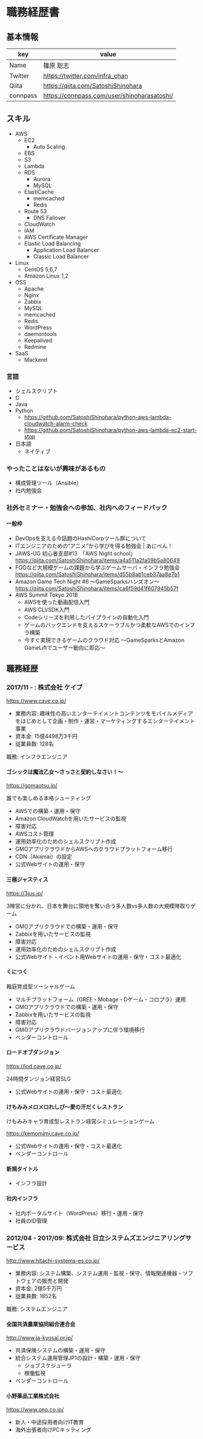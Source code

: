 # 職務経歴書

## 基本情報

| key      | value                                       |
|----------|---------------------------------------------|
| Name     | 篠原 聡志                                    |
| Twitter  | https://twitter.com/infra_chan              |
| Qiita    | https://qiita.com/SatoshiShinohara          |
| connpass | https://connpass.com/user/shinoharasatoshi/ |

## スキル

- AWS
  - EC2
    - Auto Scaling
  - EBS
  - S3
  - Lambda
  - RDS
    - Aurora
    - MySQL
  - ElastiCache
    - memcached
    - Redis
  - Route 53
    - DNS Failover
  - CloudWatch
  - IAM
  - AWS Certificate Manager
  - Elastic Load Balancing
    - Application Load Balancer
    - Classic Load Balancer
- Linux
  - CentOS 5,6,7
  - Amazon Linux 1,2
- OSS
  - Apache
  - Nginx
  - Zabbix
  - MySQL
  - memcached
  - Redis
  - WordPress
  - daemontools
  - Keepalived
  - Redmine
- SaaS
  - Mackerel
  
### 言語

- シェルスクリプト
- C
- Java
- Python
  - https://github.com/SatoshiShinohara/python-aws-lambda-cloudwatch-alarm-check
  - https://github.com/SatoshiShinohara/python-aws-lambda-ec2-start-stop
- 日本語
  - ネイティブ

### やったことはないが興味があるもの

- 構成管理ツール（Ansible）
- 社内勉強会

### 社外セミナー・勉強会への参加、社内へのフィードバック
#### 一般枠
- DevOpsを支える今話題のHashiCorpツール群について
- ITエンジニアのための”アニメ”から学びを得る勉強会 | あにべん！
- JAWS-UG 初心者支部#13　「AWS Night school」 
  https://qiita.com/SatoshiShinohara/items/a4a511a2fa09b5a80649
- FGOなど大規模ゲームの課題から学ぶゲームサーバ・インフラ勉強会
  https://qiita.com/SatoshiShinohara/items/d55b8ab1ceb37aa8e7b1
- Amazon Game Tech Night #6 ～GameSparksハンズオン～
  https://qiita.com/SatoshiShinohara/items/ca6f59d41f607945b57f
- AWS Summit Tokyo 2018
  - AWSを使った動画配信入門
  - AWS CLI/SDK入門
  - Codeシリーズを利用したパイプラインの自動化入門
  - ゲームのバックエンドを支えるスケーラブルかつ柔軟なAWSでのインフラ構築
  - 今すぐ実現できるゲームのクラウド対応 ～GameSparksとAmazon GameLiftでユーザー動向に即応～

## 職務経歴

### 2017/11 - : 株式会社 ケイブ

https://www.cave.co.jp/

- 業務内容: 趣味性の高いエンターテイメントコンテンツをモバイルメディアをはじめとして企画・制作・運営・マーケティングするエンターテイメント事業
- 資本金: 	15億4498万3千円
- 従業員数: 128名

職務: インフラエンジニア

#### ゴシックは魔法乙女～さっさと契約しなさい！～

https://gomaotsu.jp/

誰でも楽しめる本格シューティング

- AWSでの構築・運用・保守
- Amazon CloudWatchを用いたサービスの監視
- 障害対応
- AWSコスト管理
- 運用効率化のためのシェルスクリプト作成
- GMOアプリクラウドからAWSへのクラウドプラットフォーム移行
- CDN（Akamai）の設定
- 公式Webサイトの運用・保守

#### 三極ジャスティス

https://3jus.jp/

3陣営に分かれ、日本を舞台に領地を奪い合う多人数vs多人数の大規模陣取りゲーム

- GMOアプリクラウドでの構築・運用・保守
- Zabbixを用いたサービスの監視
- 障害対応
- 運用効率化のためのシェルスクリプト作成
- 公式Webサイト・イベント用Webサイトの運用・保守・コスト最適化

#### くにつく

箱庭育成型ソーシャルゲーム

- マルチプラットフォーム（GREE・Mobage・Dゲーム・コロプラ）運用
- GMOアプリクラウドでの構築・運用・保守
- Zabbixを用いたサービスの監視
- 障害対応
- GMOアプリクラウドバージョンアップに伴う環境移行
- ベンダーコントロール

#### ロードオブダンジョン

https://lod.cave.co.jp/

24時間ダンジョン経営SLG

- 公式Webサイトの運用・保守・コスト最適化
 
#### けもみみメロメロれしぴ〜愛の汗だくレストラン

けもみみキャラ育成型レストラン経営シミュレーションゲーム

https://kemomimi.cave.co.jp/

- 公式Webサイトの運用・保守・コスト最適化
- ベンダーコントロール

#### 新規タイトル

- インフラ設計

#### 社内インフラ

- 社内ポータルサイト（WordPress）移行・運用・保守
- 社員のID管理

### 2012/04 - 2017/09: 株式会社 日立システムズエンジニアリングサービス

http://www.hitachi-systems-es.co.jp/

- 業務内容: システム構築、システム運用・監視・保守、情報関連機器・ソフトウェアの販売と開発
- 資本金: 2億5千万円
- 従業員数: 1852名


職務: システムエンジニア

#### 全国共済農業協同組合連合会

http://www.ja-kyosai.or.jp/

- 共済保険システムの構築・運用・保守
- 統合システム運用管理JP1の設計・構築・運用・保守
  - ジョブスケジューラ
  - 稼働監視
- ベンダーコントロール

#### 小野薬品工業株式会社

https://www.ono.co.jp/

- 新人・中途採用者向けIT教育
- 海外出張者向けPCキッティング
